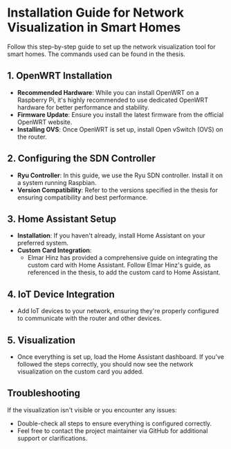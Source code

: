 # Installation Guide for Network Visualization in Smart Homes

Follow this step-by-step guide to set up the network visualization tool for smart homes. The commands used can be found in the thesis.

## 1. OpenWRT Installation

- **Recommended Hardware**: While you can install OpenWRT on a Raspberry Pi, it's highly recommended to use dedicated OpenWRT hardware for better performance and stability.
- **Firmware Update**: Ensure you install the latest firmware from the official OpenWRT website.
- **Installing OVS**: Once OpenWRT is set up, install Open vSwitch (OVS) on the router.

## 2. Configuring the SDN Controller

- **Ryu Controller**: In this guide, we use the Ryu SDN controller. Install it on a system running Raspbian.
- **Version Compatibility**: Refer to the versions specified in the thesis for ensuring compatibility and best performance.

## 3. Home Assistant Setup

- **Installation**: If you haven't already, install Home Assistant on your preferred system.
- **Custom Card Integration**:
  - Elmar Hinz has provided a comprehensive guide on integrating the custom card with Home Assistant. Follow Elmar Hinz's guide, as referenced in the thesis, to add the custom card to Home Assistant.

## 4. IoT Device Integration

- Add IoT devices to your network, ensuring they're properly configured to communicate with the router and other devices.

## 5. Visualization

- Once everything is set up, load the Home Assistant dashboard. If you've followed the steps correctly, you should now see the network visualization on the custom card you added.

## Troubleshooting

If the visualization isn't visible or you encounter any issues:
- Double-check all steps to ensure everything is configured correctly.
- Feel free to contact the project maintainer via GitHub for additional support or clarifications.

